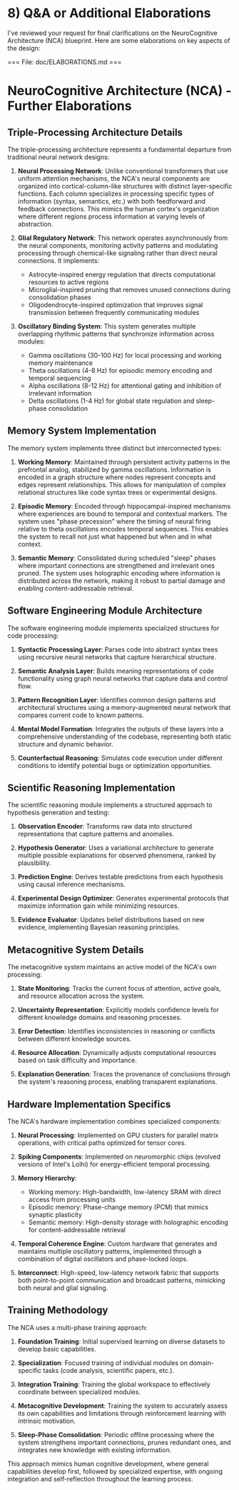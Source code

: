 # 8) Q&A or Additional Elaborations

I've reviewed your request for final clarifications on the NeuroCognitive Architecture (NCA) blueprint. Here are some elaborations on key aspects of the design:

=== File: doc/ELABORATIONS.md ===
# NeuroCognitive Architecture (NCA) - Further Elaborations

## Triple-Processing Architecture Details

The triple-processing architecture represents a fundamental departure from traditional neural network designs:

1. **Neural Processing Network**: Unlike conventional transformers that use uniform attention mechanisms, the NCA's neural components are organized into cortical-column-like structures with distinct layer-specific functions. Each column specializes in processing specific types of information (syntax, semantics, etc.) with both feedforward and feedback connections. This mimics the human cortex's organization where different regions process information at varying levels of abstraction.

2. **Glial Regulatory Network**: This network operates asynchronously from the neural components, monitoring activity patterns and modulating processing through chemical-like signaling rather than direct neural connections. It implements:
   - Astrocyte-inspired energy regulation that directs computational resources to active regions
   - Microglial-inspired pruning that removes unused connections during consolidation phases
   - Oligodendrocyte-inspired optimization that improves signal transmission between frequently communicating modules

3. **Oscillatory Binding System**: This system generates multiple overlapping rhythmic patterns that synchronize information across modules:
   - Gamma oscillations (30-100 Hz) for local processing and working memory maintenance
   - Theta oscillations (4-8 Hz) for episodic memory encoding and temporal sequencing
   - Alpha oscillations (8-12 Hz) for attentional gating and inhibition of irrelevant information
   - Delta oscillations (1-4 Hz) for global state regulation and sleep-phase consolidation

## Memory System Implementation

The memory system implements three distinct but interconnected types:

1. **Working Memory**: Maintained through persistent activity patterns in the prefrontal analog, stabilized by gamma oscillations. Information is encoded in a graph structure where nodes represent concepts and edges represent relationships. This allows for manipulation of complex relational structures like code syntax trees or experimental designs.

2. **Episodic Memory**: Encoded through hippocampal-inspired mechanisms where experiences are bound to temporal and contextual markers. The system uses "phase precession" where the timing of neural firing relative to theta oscillations encodes temporal sequences. This enables the system to recall not just what happened but when and in what context.

3. **Semantic Memory**: Consolidated during scheduled "sleep" phases where important connections are strengthened and irrelevant ones pruned. The system uses holographic encoding where information is distributed across the network, making it robust to partial damage and enabling content-addressable retrieval.

## Software Engineering Module Architecture

The software engineering module implements specialized structures for code processing:

1. **Syntactic Processing Layer**: Parses code into abstract syntax trees using recursive neural networks that capture hierarchical structure.

2. **Semantic Analysis Layer**: Builds meaning representations of code functionality using graph neural networks that capture data and control flow.

3. **Pattern Recognition Layer**: Identifies common design patterns and architectural structures using a memory-augmented neural network that compares current code to known patterns.

4. **Mental Model Formation**: Integrates the outputs of these layers into a comprehensive understanding of the codebase, representing both static structure and dynamic behavior.

5. **Counterfactual Reasoning**: Simulates code execution under different conditions to identify potential bugs or optimization opportunities.

## Scientific Reasoning Implementation

The scientific reasoning module implements a structured approach to hypothesis generation and testing:

1. **Observation Encoder**: Transforms raw data into structured representations that capture patterns and anomalies.

2. **Hypothesis Generator**: Uses a variational architecture to generate multiple possible explanations for observed phenomena, ranked by plausibility.

3. **Prediction Engine**: Derives testable predictions from each hypothesis using causal inference mechanisms.

4. **Experimental Design Optimizer**: Generates experimental protocols that maximize information gain while minimizing resources.

5. **Evidence Evaluator**: Updates belief distributions based on new evidence, implementing Bayesian reasoning principles.

## Metacognitive System Details

The metacognitive system maintains an active model of the NCA's own processing:

1. **State Monitoring**: Tracks the current focus of attention, active goals, and resource allocation across the system.

2. **Uncertainty Representation**: Explicitly models confidence levels for different knowledge domains and reasoning processes.

3. **Error Detection**: Identifies inconsistencies in reasoning or conflicts between different knowledge sources.

4. **Resource Allocation**: Dynamically adjusts computational resources based on task difficulty and importance.

5. **Explanation Generation**: Traces the provenance of conclusions through the system's reasoning process, enabling transparent explanations.

## Hardware Implementation Specifics

The NCA's hardware implementation combines specialized components:

1. **Neural Processing**: Implemented on GPU clusters for parallel matrix operations, with critical paths optimized for tensor cores.

2. **Spiking Components**: Implemented on neuromorphic chips (evolved versions of Intel's Loihi) for energy-efficient temporal processing.

3. **Memory Hierarchy**: 
   - Working memory: High-bandwidth, low-latency SRAM with direct access from processing units
   - Episodic memory: Phase-change memory (PCM) that mimics synaptic plasticity
   - Semantic memory: High-density storage with holographic encoding for content-addressable retrieval

4. **Temporal Coherence Engine**: Custom hardware that generates and maintains multiple oscillatory patterns, implemented through a combination of digital oscillators and phase-locked loops.

5. **Interconnect**: High-speed, low-latency network fabric that supports both point-to-point communication and broadcast patterns, mimicking both neural and glial signaling.

## Training Methodology

The NCA uses a multi-phase training approach:

1. **Foundation Training**: Initial supervised learning on diverse datasets to develop basic capabilities.

2. **Specialization**: Focused training of individual modules on domain-specific tasks (code analysis, scientific papers, etc.).

3. **Integration Training**: Training the global workspace to effectively coordinate between specialized modules.

4. **Metacognitive Development**: Training the system to accurately assess its own capabilities and limitations through reinforcement learning with intrinsic motivation.

5. **Sleep-Phase Consolidation**: Periodic offline processing where the system strengthens important connections, prunes redundant ones, and integrates new knowledge with existing information.

This approach mimics human cognitive development, where general capabilities develop first, followed by specialized expertise, with ongoing integration and self-reflection throughout the learning process.